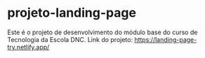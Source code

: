 # projeto-landing-page
Este é o projeto de desenvolvimento do módulo base do curso de Tecnologia da Escola DNC.
Link do projeto: https://landing-page-try.netlify.app/
